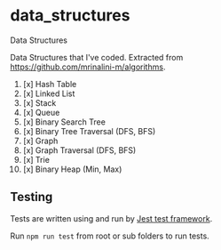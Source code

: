 # data_structures

Data Structures

Data Structures that I've coded. Extracted from https://github.com/mrinalini-m/algorithms.

1. [x] Hash Table
2. [x] Linked List
3. [x] Stack
4. [x] Queue
5. [x] Binary Search Tree
6. [x] Binary Tree Traversal (DFS, BFS)
7. [x] Graph
8. [x] Graph Traversal (DFS, BFS)
9. [x] Trie
10. [x] Binary Heap (Min, Max)

## Testing

Tests are written using and run by [Jest test framework](https://jestjs.io/).

Run `npm run test` from root or sub folders to run tests.
